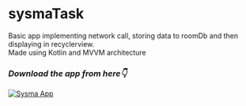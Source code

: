 # sysmaTask
Basic app implementing network call, storing data to roomDb and then displaying in recyclerview.
<br>
Made using Kotlin and MVVM architecture 

### ***Download the app from here👇***
[![Sysma App](https://img.shields.io/badge/SysmaApp✅-APK-red.svg?style=for-the-badge&logo=android)](https://github.com/Miihir79/sysmaTask/releases/download/1.0.0/app-debug.apk)

